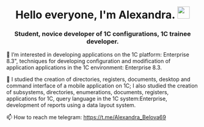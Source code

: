 <h1 align="center">Hello everyone, I'm Alexandra.
<img src="https://github.com/blackcater/blackcater/raw/main/images/Hi.gif" height="32"/></h1>
<h3 align="center">Student, novice developer of 1C configurations, 1C trainee developer.</h3>

👀 I’m interested in developing applications on the 1C platform: Enterprise 8.3", techniques for developing configuration and modification of application applications in the 1C environment: Enterprise 8.3.

🌱 I studied the creation of directories, registers, documents, desktop and command interface of a mobile application on 1C; I also studied the creation of subsystems, directories, enumerations, documents, registers, applications for 1C, query language in the 1C system:Enterprise, development of reports using a data layout system.

📫 How to reach me telegram: https://t.me/Alexandra_Belova69
